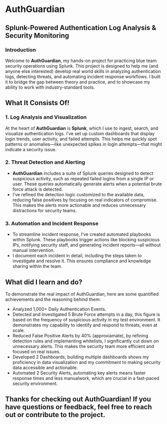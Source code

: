 # AuthGuardian 
## Splunk-Powered Authentication Log Analysis & Security Monitoring

### Introduction
Welcome to **AuthGuardian**, my hands-on project for practicing blue team security operations
using Splunk. This project is designed to help me (and anyone else interested) develop real
world skills in analyzing authentication logs, detecting threats, and automating incident response
workflows. I built it to bridge the gap between theory
and practice, and to showcase my ability to work with industry-standard tools.

## What It Consists Of!
### 1. Log Analysis and Visualization
At the heart of **AuthGuardian** is **Splunk**, which I use to ingest, search, and visualize
authentication logs. Iʼve set up custom dashboards that display login trends, user
activity, and failed attempts. This helps me quickly spot patterns or anomalies—like
unexpected spikes in login attempts—that might indicate a security issue. 

### 2. Threat Detection and Alerting
- **AuthGuardian** includes a suite of Splunk queries designed to detect suspicious activity, such as repeated failed logins from a single IP or user. These queries automatically generate alerts when a potential brute force attack is detected.
- Iʼve refined the detection logic customized to the available data, reducing false positives by focusing on real
indicators of compromise. This makes the alerts more actionable and reduces unnecessary distractions for security teams.
 
### 3. Automation and Incident Response
- To streamline incident response, Iʼve created automated playbooks within Splunk.
These playbooks trigger actions like blocking suspicious IPs, notifying security staff,
and generating incident reports—all without manual intervention.
- I document each incident in detail, including the steps taken to investigate and resolve
it. This ensures compliance and knowledge sharing within the team.

## What did I learn and do?
To demonstrate the real impact of AuthGuardian, here are some quantified achievements and
the reasoning behind them:
- Analyzed 1,000+ Daily Authentication Events.
- Detected and Investigated 5 Brute Force attempts in a day, this figure is based on the frequency of suspicious activity in my test
environment. It demonstrates my capability to identify and respond to threats, even at scale.
- Reduced False Positive Alerts by 40% (approxiamate), by refining detection rules and implementing whitelists, I significantly cut
down on unnecessary alerts. This makes the security team more efficient and focused on real issues.
- Developed 2 Dashboards, building multiple dashboards shows my proficiency in data visualization and my commitment to making security data accessible and actionable.
- Automated 2 Security Alerts, automating key alerts means faster response times and less manualwork, which are crucial in a fast-paced security environment.

## Thanks for checking out AuthGuardian! If you have questions or feedback, feel free to reach out or contribute to the project.
